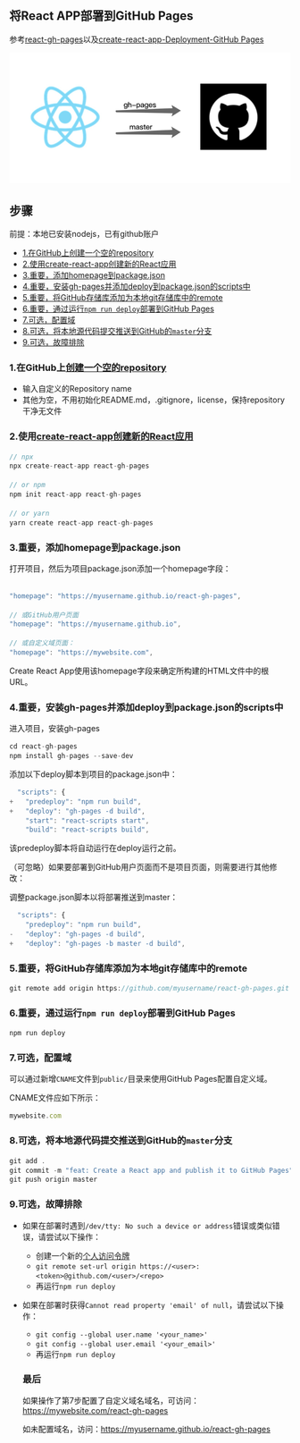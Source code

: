 ## 将React APP部署到GitHub Pages
参考[react-gh-pages](https://github.com/gitname/react-gh-pages)以及[create-react-app-Deployment-GitHub Pages](https://create-react-app.dev/docs/deployment/#github-pages)

![react-gh-pages](/logo.png)
<!-- # <img src="/logo.png" title="react-gh-pages" alt="react-gh-pages logo" width="530"> -->

## 步骤
前提：本地已安装nodejs，已有github账户

- [1.在GitHub上创建一个空的repository](#step1)
- [2.使用create-react-app创建新的React应用](#step2)
- [3.重要，添加homepage到package.json](#step3)
- [4.重要，安装gh-pages并添加deploy到package.json的scripts中](#step4)
- [5.重要，将GitHub存储库添加为本地git存储库中的remote](#step5)
- [6.重要，通过运行```npm run deploy```部署到GitHub Pages](#step6)
- [7.可选，配置域](#step7)
- [8.可选，将本地源代码提交推送到GitHub的```master```分支](#step8)
- [9.可选，故障排除](#step9)

### <span id="step1">1.在GitHub上[创建一个空的repository](https://docs.github.com/en/github/creating-cloning-and-archiving-repositories/creating-a-new-repository)</span>
  + 输入自定义的Repository name
  + 其他为空，不用初始化README.md，.gitignore，license，保持repository干净无文件
### <span id="step2">2.使用[create-react-app创建新的React应用](https://github.com/facebook/create-react-app)</span>

```js
// npx
npx create-react-app react-gh-pages

// or npm
npm init react-app react-gh-pages

// or yarn
yarn create react-app react-gh-pages
```
### <span id="step3">3.**重要**，添加homepage到package.json</span>

打开项目，然后为项目package.json添加一个homepage字段：
```js

"homepage": "https://myusername.github.io/react-gh-pages",

// 或GitHub用户页面
"homepage": "https://myusername.github.io",

// 或自定义域页面：
"homepage": "https://mywebsite.com",

```
Create React App使用该homepage字段来确定所构建的HTML文件中的根URL。

### <span id="step4">4.**重要**，安装gh-pages并添加deploy到package.json的scripts中</span>

进入项目，安装gh-pages
```js
cd react-gh-pages
npm install gh-pages --save-dev
```

添加以下deploy脚本到项目的package.json中：
```js
  "scripts": {
+   "predeploy": "npm run build",
+   "deploy": "gh-pages -d build",
    "start": "react-scripts start",
    "build": "react-scripts build",
```

该predeploy脚本将自动运行在deploy运行之前。

（可忽略）如果要部署到GitHub用户页面而不是项目页面，则需要进行其他修改：

调整package.json脚本以将部署推送到master：
```js
  "scripts": {
    "predeploy": "npm run build",
-   "deploy": "gh-pages -d build",
+   "deploy": "gh-pages -b master -d build",
```

### <span id="step5">5.**重要**，将GitHub存储库添加为本地git存储库中的remote</span>

```js
git remote add origin https://github.com/myusername/react-gh-pages.git
```

### <span id="step6">6.**重要**，通过运行```npm run deploy```部署到GitHub Pages</span>

```js
npm run deploy
```

### <span id="step7">7.**可选**，配置域</span>
可以通过新增```CNAME```文件到```public/```目录来使用GitHub Pages配置自定义域。

CNAME文件应如下所示：
```js
mywebsite.com
```

### <span id="step8">8.**可选**，将本地源代码提交推送到GitHub的```master```分支</span>

```js
git add .
git commit -m "feat: Create a React app and publish it to GitHub Pages"
git push origin master
```

### <span id="step9">9.**可选**，故障排除</span>

+ 如果在部署时遇到```/dev/tty: No such a device or address```错误或类似错误，请尝试以下操作：
  + 创建一个新的[个人访问令牌](https://github.com/settings/tokens)
  + ```git remote set-url origin https://<user>:<token>@github.com/<user>/<repo>```
  + 再运行```npm run deploy```

+ 如果在部署时获得```Cannot read property 'email' of null```，请尝试以下操作：
  + ```git config --global user.name '<your_name>'```
  + ```git config --global user.email '<your_email>'```
  + 再运行```npm run deploy```

  ### 最后

  如果操作了第7步配置了自定义域名域名，可访问：https://mywebsite.com/react-gh-pages

  如未配置域名，访问：https://myusername.github.io/react-gh-pages
